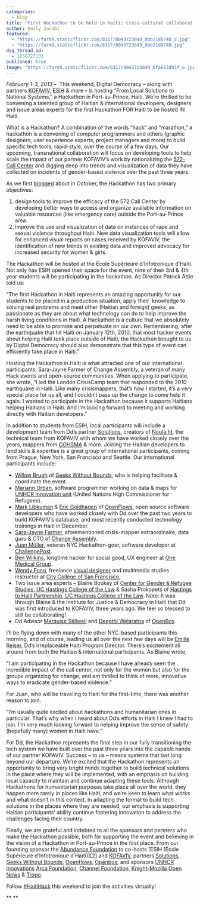 ```yaml
---
categories:
  - blog
title: "First Hackathon to be held in Haiti: Cross-cultural collaboration to create community-driven solutions"
author: Emily Jacobi
featured:
  - "https://farm9.staticflickr.com/8317/8043723849_8bb21d0748_z.jpg"
  - "https://farm9.staticflickr.com/8317/8043723849_8bb21d0748.jpg"
dsq_thread_id:
  - 1056727333
published: true
image: "https://farm9.staticflickr.com/8317/8043723849_6fa653d93f_o.jpg"
---
```


_February 1-3, 2013_ –  This weekend, Digital Democracy – along with partners [KOFAVIV](http://kofaviv.org/), [ESIH](http://www.esih.edu/) & more – is hosting “From Local Solutions to National Systems,” a Hackathon in Port-au-Prince, Haiti. We’re thrilled to be convening a talented group of Haitian & international developers, designers and issue areas experts for the first Hackathon FOR Haiti to be hosted IN Haiti.

What is a Hackathon? A combination of the words “hack” and “marathon,” a hackathon is a convening of computer programmers and others (graphic designers, user experience experts, project managers and more) to build specific tech tools, rapid-style, over the course of a few days. Our upcoming, transnational collaboration will focus on developing tools to help scale the impact of our partner KOFAVIV’s work by nationalizing the [572-Call Center][3] and digging deep into trends and visualization of data they have collected on incidents of gender-based violence over the past three years.

 [3]: http://www.fastcoexist.com/1680242/when-911-isnt-there-inside-haitis-rape-crisis-hotline

As we first [blogged][4] about in October, the Hackathon has two primary objectives:
1) design tools to improve the efficacy of the 572 Call Center by developing better ways to access and organize available information on valuable resources (like emergency care) outside the Port-au-Prince area.
2) improve the use and visualization of data on instances of rape and sexual violence throughout Haiti. New data visualization tools will allow for enhanced visual reports on cases received by KOFAVIV, the identification of new trends in existing data and improved advocacy for increased security for women & girls.

 [4]: http://digital-democracy.org/2012/10/02/upcoming-haiti-hackathon-from-local-solutions-to-national-systems/

The Hackathon will be hosted at the École Supérieure d’Infotronique d’Haïti. Not only has ESIH opened their space for the event, nine of their 3rd & 4th year students will be participating in the hackathon. As Director Patrick Attie told us:

“The first Hackathon in Haiti represents an amazing opportunity for our students to be placed in a production situation, apply their  knowledge to solving real problems and meet other (Haitian and foreign) geeks, as passionate as they are about what technology can do to help improve the harsh living conditions in Haiti. A Hackathon is a culture that we absolutely need to be able to promote and perpetuate on our own. Remembering, after the earthquake that hit Haiti on January 12th, 2010, that most hacker events about helping Haiti took place outside of Haiti, the Hackathon brought to us by Digital Democracy should also demonstrate that this type of event can efficiently take place in Haiti.”

Hosting the Hackathon in Haiti is what attracted one of our international participants, Sara-Jayne Farmer of Change Assembly, a veteran of many Hack events and open-source communities. When applying to participate, she wrote, “I led the London CrisisCamp team that responded to the 2010 earthquake in Haiti. Like many crisismappers, that’s how I started, it’s a very special place for us all, and I couldn’t pass up the change to come help it again. I wanted to participate in the Hackathon because it supports Haitians helping Haitians in Haiti. And I’m looking forward to meeting and working directly with Haitian developers.”

In addition to students from ESIH, local participants will include a development team from Dd’s partner [Solutions][5], creators of [Noula.ht][6], the technical team from KOFAVIV with whom we have worked closely over the years, mappers from [COHSMA][7] & more. Joining the Haitian developers to lend skills & expertise is a great group of international participants, coming from Prague, New York, San Francisco and Seattle. Our international participants include:

 [5]: http://www.solutions.ht/
 [6]: http://www.noula.ht/
 [7]: http://www.haiti.communitere.org/projects/haiti-communitere-mapping.html

*   [Willow Brugh][8] of [Geeks Without Bounds][9], who is helping facilitate & coordinate the event.
*   [Mariann Urban][10], software programmer working on data & maps for [UNHCR Innovation unit][11] (United Nations High Commissioner for Refugees).
*   [Mark Libkuman][12] & [Eric Goldhagen][13] of [OpenFlows][14], open source software developers who have worked closely with Dd over the past two years to build KOFAVIV’s database, and most recently conducted technology trainings in Haiti in December.
*   [Sara-Jayne Farmer][15], aforementioned crisis-mapper extraordinaire, data guru & CTO of [Change Assembly][16].
*   [Juan Müller][17], veteran NYC Hackathon-goer, software developer at [ChallengePost][18].
*   [Ben Wilkins][19], longtime hacker for social good, UX engineer at [One Medical Group][20].
*   [Wendy Fong][21], freelance [visual designer][22] and multimedia studies instructor at [City College of San Francisco.][23]
*   Two issue area experts – Blaine Bookey of [Center for Gender & Refugee Studies, UC Hastings College of the Law][24] & Sasha Prokopets of [Hastings to Haiti Partnership, UC Hastings College of the Law][25]. Note: It was through Blaine & the Institute for Justice & Democracy in Haiti that Dd was first introduced to KOFAVIV, three years ago. We feel so blessed to still be collaborating!
*   Dd Advisor [Marquise Stillwell][26] and [Deepthi Welaratna][27] of [OpenBox][28].

 [8]: https://twitter.com/willowbl00
 [9]: http://gwob.org/
 [10]: https://twitter.com/mufci
 [11]: https://twitter.com/UNHCRInnovation
 [12]: http://www.linkedin.com/pub/mark-libkuman/b/363/976
 [13]: https://twitter.com/ericgoldhagen
 [14]: http://openflows.com
 [15]: https://twitter.com/bodaceacat
 [16]: http://www.changeassembly.com/
 [17]: https://twitter.com/juancmuller
 [18]: http://challengepost.com/
 [19]: http://www.linkedin.com/in/benjaminwilkins
 [20]: http://www.onemedical.com/
 [21]: https://twitter.com/wfong_sf
 [22]: http://www.wendyfong.com/
 [23]: http://www.ccsf.edu/NEW/
 [24]: http://cgrs.uchastings.edu/
 [25]: http://hastingstohaiti.org/
 [26]: http://www.linkedin.com/in/quise
 [27]: https://twitter.com/deepthiw
 [28]: http://opnbx.com/

I’ll be flying down with many of the other NYC-based participants this morning, and of course, leading us all over the next few days will be [Emilie Reiser][29], Dd’s irreplaceable Haiti Program Director. There’s excitement all around from both the Haitian & international participants. As Blaine wrote,

 [29]: https://twitter.com/emreiser

“I am participating in the Hackathon because I have already seen the incredible impact of the call center, not only for the women but also for the groups organizing for change, and am thrilled to think of more, innovative ways to eradicate gender-based violence.”

For Juan, who will be traveling to Haiti for the first-time, there was another reason to join.

“I’m usually quite excited about hackathons and humanitarian ones in particular. That’s why when I heard about Dd’s efforts in Haiti I knew I had to join. I’m very much looking forward to helping improve the sense of safety (hopefully many) women in Haiti have.”

For Dd, the Hackathon represents the final step in our fully transitioning the tech system we have built over the past three years into the capable hands of our partner KOFAVIV. Success – to us – means systems that last long beyond our departure. We’re excited that the Hackathon represents an opportunity to bring very bright minds together to build technical solutions in the place where they will be implemented, with an emphasis on building local capacity to maintain and continue adapting these tools. Although Hackathons for humanitarian purposes take place all over the world, they happen more rarely in places like Haiti, and we’re keen to learn what works and what doesn’t in this context. In adapting the format to build tech solutions in the places where they are needed, our emphasis is supporting Haitian participants’ ability continue fostering innovation to address the challenges facing their country.

Finally, we are grateful and indebted to all the sponsors and partners who make the Hackathon possible, both for supporting the event and believing in the vision of a Hackathon in Port-au-Prince in the first place. From our founding sponsor the [Abundance Foundation][30] to co-hosts [ESIH (École Supérieure d’Infotronique d’Haïti)][2] and [KOFAVIV][31], partners [Solutions][5], [Geeks Without Bounds][9], [Openflows][32], [Openbox][33], and sponsors [UNHCR Innovations][34] [Arca Foundation][35], [Channel Foundation][36], [Knight-Mozilla Open News][37] & [Tropo][38].

 [30]: http://www.abundance.org/
 [31]: http://kofaviv.blogspot.com/
 [32]: http://openflows.com/
 [33]: http://www.opnbx.com/
 [34]: http://www.unhcr.org/cgi-bin/texis/vtx/home
 [35]: http://www.arcafoundation.org/
 [36]: http://www.channelfoundation.org/
 [37]: http://www.mozillaopennews.org/hackdays.html
 [38]: https://www.tropo.com/

Follow [#HaitiHack][39] this weekend to join the activities virtually!

 [39]: https://twitter.com/search/realtime?q=#haitihack&src=typd

**
**

